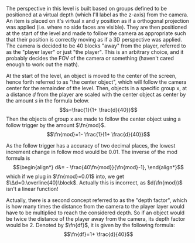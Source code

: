 The perspective in this level is built based on groups defined to be positioned at a virtual depth (which I'll label as the z-axis) from the camera. An item is placed on it's virtual x and y position as if a orthogonal projection was applied (i.e. where no side faces are visible). They are then positioned at the start of the level and made to follow the camera as appropriate such that their position is correctly moving as if a 3D perspective was applied.
The camera is decided to be 40 blocks "away" from the player, referred to as the "player layer" or just "the player". This is an arbitrary choice, and it probably decides the FOV of the camera or something (haven't cared enough to work out the math).

At the start of the level, an object is moved to the center of the screen, hence forth referred to as "the center object", which will follow the camera center for the remainder of the level. Then, objects in a specific group x, at a distance $d$ from the player are scaled with the center object as center by the amount $s$ in the formula below.
$$s=\frac{1}{1+ \frac{d}{40}}$$
Then the objects of group x are made to follow the center object using a follow trigger by the amount $\fn{mod}$.
$$\fn{mod}=1- \frac{1}{1+ \frac{d}{40}}$$

As the follow trigger has a accuracy of two decimal places, the lowest increment change in follow mod would be $0.01$. The inverse of the mod formula is
$$\begin{align*}
d&= - \frac{40\fn{mod}}{\fn{mod}-1},
\end{align*}$$
which if we plug in $\fn{mod}=0.01$ into, we get $\Δd=0.\overline{40}\block$. Actually this is incorrect, as $d(\fn{mod})$ isn't a linear function!

Actually, there is a second concept referred to as the "depth factor", which is how many times the distance from the camera to the player layer would have to be multiplied to reach the considered depth. So if an object would be twice the distance  of the player away from the camera, its depth factor would be $2$. Denoted by $\fn{df}$, it is given by the following formula:
$$\fn{df}=1+ \frac{d}{40}$$
